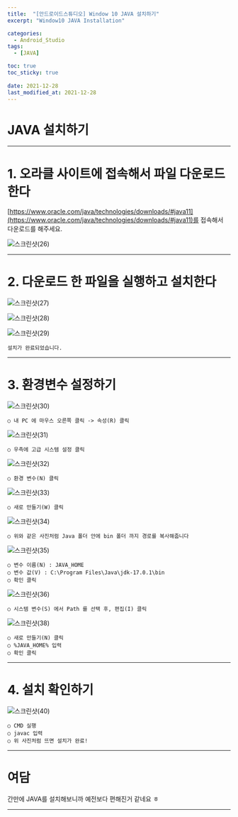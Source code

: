 ```yaml
---
title:  "[안드로이드스튜디오] Window 10 JAVA 설치하기"
excerpt: "Window10 JAVA Installation"

categories:
  - Android_Studio
tags:
  - [JAVA]

toc: true
toc_sticky: true
 
date: 2021-12-28
last_modified_at: 2021-12-28
---
```


# JAVA 설치하기


---

# 1. 오라클 사이트에 접속해서 파일 다운로드한다

[https://www.oracle.com/java/technologies/downloads/#java11](https://www.oracle.com/java/technologies/downloads/#java11)를 접속해서 다운로드를 해주세요.  
  
  ![스크린샷(26)](https://user-images.githubusercontent.com/55564114/147544904-cceecb5c-b3da-4d30-826c-43e285509dd4.png)  


---

# 2. 다운로드 한 파일을 실행하고 설치한다

![스크린샷(27)](https://user-images.githubusercontent.com/55564114/147545093-2dd778be-8b68-480b-acb5-179da56b252d.png)  
  
  ![스크린샷(28)](https://user-images.githubusercontent.com/55564114/147545207-ecc63907-af6c-4a34-ad90-2ab6d609361e.png)  
    
  ![스크린샷(29)](https://user-images.githubusercontent.com/55564114/147545321-07fab6d7-d4b4-49cf-9f63-00a4a9aeb24e.png)  

    설치가 완료되었습니다.  

---

# 3. 환경변수 설정하기

![스크린샷(30)](https://user-images.githubusercontent.com/55564114/147545584-fc914c2e-e156-44ac-ac46-85e15b39e527.png)  
  
    ○ 내 PC 에 마우스 오른쪽 클릭 -> 속성(R) 클릭  

![스크린샷(31)](https://user-images.githubusercontent.com/55564114/147546343-0dec875f-f863-44eb-a254-bf34030eda47.png)  
  
    ○ 우측에 고급 시스템 설정 클릭  

![스크린샷(32)](https://user-images.githubusercontent.com/55564114/147546509-808c6e94-2dc4-4e6c-ad31-3639c33f35f1.png)  

    ○ 환경 변수(N) 클릭  

![스크린샷(33)](https://user-images.githubusercontent.com/55564114/147547384-9680f371-3878-4525-8c2f-4a0ac2b32e80.png)  

    ○ 새로 만들기(W) 클릭  

![스크린샷(34)](https://user-images.githubusercontent.com/55564114/147547560-5478f6f1-f361-496b-8b95-3283dfca4321.png)  

    ○ 위와 같은 사진처럼 Java 폴더 안에 bin 폴더 까지 경로를 복사해줍니다  

![스크린샷(35)](https://user-images.githubusercontent.com/55564114/147548158-09b9fdd1-106b-4155-bb5a-49dced197089.png)  

    ○ 변수 이름(N) : JAVA_HOME 
    ○ 변수 값(V) : C:\Program Files\Java\jdk-17.0.1\bin 
    ○ 확인 클릭  

![스크린샷(36)](https://user-images.githubusercontent.com/55564114/147548530-20e2eac7-e205-4924-8fca-72dcbc135a5b.png)  

    ○ 시스템 변수(S) 에서 Path 를 선택 후, 편집(I) 클릭  

![스크린샷(38)](https://user-images.githubusercontent.com/55564114/147549121-3d360b3f-384c-4a3b-824a-9e5ec985a3ac.png)  
 
    ○ 새로 만들기(N) 클릭  
    ○ %JAVA_HOME% 입력  
    ○ 확인 클릭  

---

# 4. 설치 확인하기

![스크린샷(40)](https://user-images.githubusercontent.com/55564114/147549416-7c80eea1-8626-4da4-bea3-5ef6876adf6d.png)  

    ○ CMD 실행  
    ○ javac 입력
    ○ 위 사진처럼 뜨면 설치가 완료!  

---

# 여담

간만에 JAVA를 설치해보니까 예전보다 편해진거 같네요 ㅎ  


---













